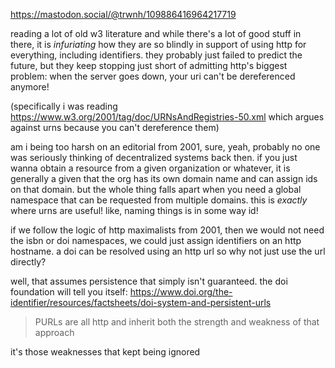 https://mastodon.social/@trwnh/109886416964217719

reading a lot of old w3 literature and while there's a lot of good stuff in there, it is *infuriating* how they are so blindly in support of using http for everything, including identifiers. they probably just failed to predict the future, but they keep stopping just short of admitting http's biggest problem: when the server goes down, your uri can't be dereferenced anymore!

(specifically i was reading https://www.w3.org/2001/tag/doc/URNsAndRegistries-50.xml which argues against urns because you can't dereference them)

am i being too harsh on an editorial from 2001, sure, yeah, probably no one was seriously thinking of decentralized systems back then. if you just wanna obtain a resource from a given organization or whatever, it is generally a given that the org has its own domain name and can assign ids on that domain. but the whole thing falls apart when you need a global namespace that can be requested from multiple domains. this is *exactly* where urns are useful! like, naming things is in some way id!

if we follow the logic of http maximalists from 2001, then we would not need the isbn or doi namespaces, we could just assign identifiers on an http hostname. a doi can be resolved using an http url so why not just use the url directly?

well, that assumes persistence that simply isn't guaranteed. the doi foundation will tell you itself: https://www.doi.org/the-identifier/resources/factsheets/doi-system-and-persistent-urls

> PURLs are all http and inherit both the strength and weakness of that approach

it's those weaknesses that kept being ignored

